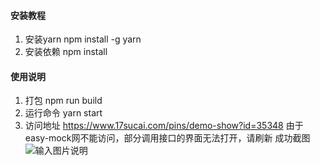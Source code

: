 
#### 安装教程

1. 安装yarn   npm install -g yarn
2. 安装依赖   npm install

#### 使用说明

1. 打包  npm run build
2. 运行命令 yarn start
3. 访问地址 https://www.17sucai.com/pins/demo-show?id=35348 由于easy-mock网不能访问，部分调用接口的界面无法打开，请刷新
成功截图
![输入图片说明](https://images.gitee.com/uploads/images/2019/0919/140323_1ef79004_5092822.jpeg "1568872974(1).jpg")

